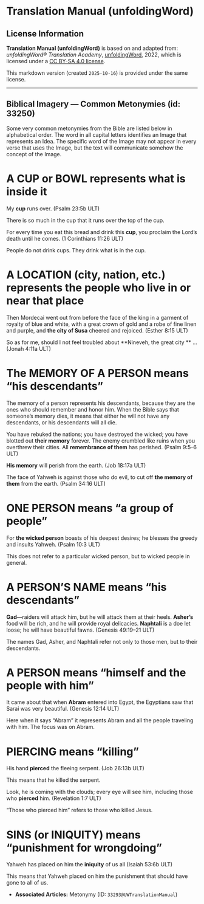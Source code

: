 # Translation Manual (unfoldingWord)

## License Information

**Translation Manual (unfoldingWord)** is based on and adapted from: _unfoldingWord® Translation Academy_, [unfoldingWord](https://unfoldingword.org/utw), 2022, which is licensed under a [CC BY-SA 4.0 license](https://creativecommons.org/licenses/by-sa/4.0/legalcode.en).

This markdown version (created `2025-10-16`) is provided under the same license.



--------------------------------

## Biblical Imagery — Common Metonymies (id: 33250)

Some very common metonymies from the Bible are listed below in alphabetical order. The word in all capital letters identifies an Image that represents an Idea. The specific word of the Image may not appear in every verse that uses the Image, but the text will communicate somehow the concept of the Image.

A CUP or BOWL represents what is inside it
==========================================

My **cup** runs over. (Psalm 23:5b ULT)

There is so much in the cup that it runs over the top of the cup.

For every time you eat this bread and drink this **cup**, you proclaim the Lord’s death until he comes. (1 Corinthians 11:26 ULT)

People do not drink cups. They drink what is in the cup.

A LOCATION (city, nation, etc.) represents the people who live in or near that place
====================================================================================

Then Mordecai went out from before the face of the king in a garment of royalty of blue and white, with a great crown of gold and a robe of fine linen and purple, and **the city of Susa** cheered and rejoiced. (Esther 8:15 ULT)

So as for me, should I not feel troubled about \*\*Nineveh, the great city \*\* … (Jonah 4:11a ULT)

The MEMORY OF A PERSON means “his descendants”
==============================================

The memory of a person represents his descendants, because they are the ones who should remember and honor him. When the Bible says that someone’s memory dies, it means that either he will not have any descendants, or his descendants will all die.

You have rebuked the nations; you have destroyed the wicked; you have blotted out **their memory** forever. The enemy crumbled like ruins when you overthrew their cities. All **remembrance of them** has perished. (Psalm 9:5–6 ULT)

**His memory** will perish from the earth. (Job 18:17a ULT)

The face of Yahweh is against those who do evil, to cut off **the memory of them** from the earth. (Psalm 34:16 ULT)

ONE PERSON means “a group of people”
====================================

For **the wicked person** boasts of his deepest desires; he blesses the greedy and insults Yahweh. (Psalm 10:3 ULT)

This does not refer to a particular wicked person, but to wicked people in general.

A PERSON’S NAME means “his descendants”
=======================================

**Gad**—raiders will attack him, but he will attack them at their heels. **Asher’s** food will be rich, and he will provide royal delicacies. **Naphtali** is a doe let loose; he will have beautiful fawns. (Genesis 49:19–21 ULT)

The names Gad, Asher, and Naphtali refer not only to those men, but to their descendants.

A PERSON means “himself and the people with him”
================================================

It came about that when **Abram** entered into Egypt, the Egyptians saw that Sarai was very beautiful. (Genesis 12:14 ULT)

Here when it says “Abram” it represents Abram and all the people traveling with him. The focus was on Abram.

PIERCING means “killing”
========================

His hand **pierced** the fleeing serpent. (Job 26:13b ULT)

This means that he killed the serpent.

Look, he is coming with the clouds; every eye will see him, including those who **pierced** him. (Revelation 1:7 ULT)

“Those who pierced him” refers to those who killed Jesus.

SINS (or INIQUITY) means “punishment for wrongdoing”
====================================================

Yahweh has placed on him the **iniquity** of us all (Isaiah 53:6b ULT)

This means that Yahweh placed on him the punishment that should have gone to all of us.

* **Associated Articles:** Metonymy (ID: `33293@UWTranslationManual`)

